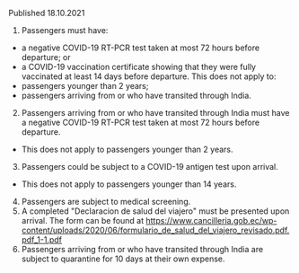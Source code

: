 Published 18.10.2021
1. Passengers must have:
- a negative COVID-19 RT-PCR test taken at most 72 hours before departure; or
- a COVID-19 vaccination certificate showing that they were fully vaccinated at least 14 days before departure.
This does not apply to:
- passengers younger than 2 years;
- passengers arriving from or who have transited through India.
2. Passengers arriving from or who have transited through India must have a negative COVID-19 RT-PCR test taken at most 72 hours before departure.
- This does not apply to passengers younger than 2 years.
3. Passengers could be subject to a COVID-19 antigen test upon arrival.
- This does not apply to passengers younger than 14 years.
4. Passengers are subject to medical screening.
5. A completed "Declaracion de salud del viajero" must be presented upon arrival. The form can be found at <a href="https://www.cancilleria.gob.ec/wp-content/uploads/2020/06/formulario_de_salud_del_viajero_revisado.pdf.pdf_1-1.pdf">https://www.cancilleria.gob.ec/wp-content/uploads/2020/06/formulario_de_salud_del_viajero_revisado.pdf.pdf_1-1.pdf</a>
6. Passengers arriving from or who have transited through India are subject to quarantine for 10 days at their own expense.
